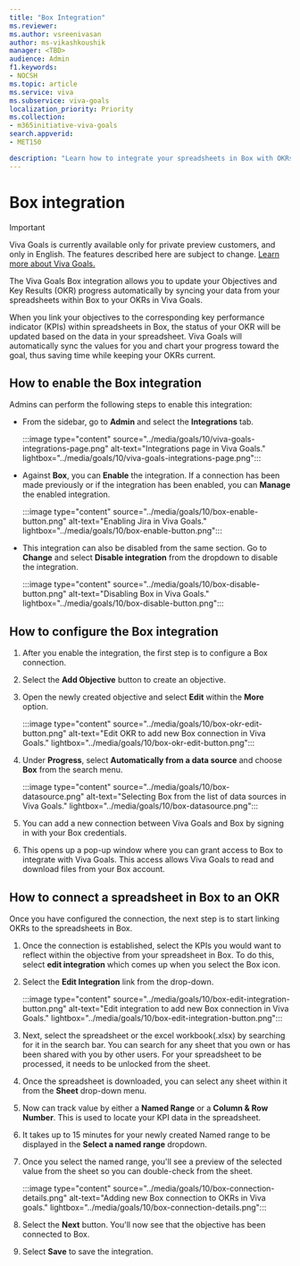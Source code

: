 ```yaml
---
title: "Box Integration"
ms.reviewer: 
ms.author: vsreenivasan
author: ms-vikashkoushik
manager: <TBD>
audience: Admin
f1.keywords:
- NOCSH
ms.topic: article
ms.service: viva
ms.subservice: viva-goals
localization_priority: Priority
ms.collection:  
- m365initiative-viva-goals
search.appverid:
- MET150

description: "Learn how to integrate your spreadsheets in Box with OKRs in Viva Goals."
---
```


# Box integration

> [!IMPORTANT]
> Viva Goals is currently available only for private preview customers, and only in English. The features described here are subject to change. [Learn more about Viva Goals.](https://go.microsoft.com/fwlink/?linkid=2189933)

The Viva Goals Box integration allows you to update your Objectives and Key Results (OKR) progress automatically by syncing your data from your spreadsheets within Box to your OKRs in Viva Goals. 
  
When you link your objectives to the corresponding key performance indicator (KPIs) within spreadsheets in Box, the status of your OKR will be updated based on the data in your spreadsheet. Viva Goals will automatically sync the values for you and chart your progress toward the goal, thus saving time while keeping your OKRs current.

## How to enable the Box integration

Admins can perform the following steps to enable this integration:

- From the sidebar, go to **Admin** and select the **Integrations** tab.
  
     :::image type="content" source="../media/goals/10/viva-goals-integrations-page.png" alt-text="Integrations page in Viva Goals." lightbox="../media/goals/10/viva-goals-integrations-page.png":::

- Against **Box**, you can **Enable** the integration. If a connection has been made previously or if the integration has been enabled, you can **Manage** the enabled integration.
  
    :::image type="content" source="../media/goals/10/box-enable-button.png" alt-text="Enabling Jira in Viva Goals." lightbox="../media/goals/10/box-enable-button.png":::

- This integration can also be disabled from the same section. Go to **Change** and select **Disable integration** from the dropdown to disable the integration.
  
    :::image type="content" source="../media/goals/10/box-disable-button.png" alt-text="Disabling Box in Viva Goals." lightbox="../media/goals/10/box-disable-button.png":::

## How to configure the Box integration

1. After you enable the integration, the first step is to configure a Box connection.

2. Select the **Add Objective** button to create an objective.

3. Open the newly created objective and select **Edit** within the **More** option.
  
     :::image type="content" source="../media/goals/10/box-okr-edit-button.png" alt-text="Edit OKR to add new Box connection in Viva Goals." lightbox="../media/goals/10/box-okr-edit-button.png":::

4. Under **Progress**, select **Automatically from a data source** and choose **Box** from the search menu.
  
    :::image type="content" source="../media/goals/10/box-datasource.png" alt-text="Selecting Box from the list of data sources in Viva Goals." lightbox="../media/goals/10/box-datasource.png":::

5. You can add a new connection between Viva Goals and Box by signing in with your Box credentials.

6. This opens up a pop-up window where you can grant access to Box to integrate with Viva Goals. This access allows Viva Goals to read and download files from your Box account.

## How to connect a spreadsheet in Box to an OKR

Once you have configured the connection, the next step is to start linking OKRs to the spreadsheets in Box.

1. Once the connection is established, select the KPIs you would want to reflect within the objective from your spreadsheet in Box. To do this, select **edit integration** which comes up when you select the Box icon.

2. Select the **Edit Integration** link from the drop-down.
  
    :::image type="content" source="../media/goals/10/box-edit-integration-button.png" alt-text="Edit integration to add new Box connection in Viva Goals." lightbox="../media/goals/10/box-edit-integration-button.png":::

3. Next, select the spreadsheet or the excel workbook(.xlsx) by searching for it in the search bar. You can search for any sheet that you own or has been shared with you by other users. For your spreadsheet to be processed, it needs to be unlocked from the sheet.

4. Once the spreadsheet is downloaded, you can select any sheet within it from the **Sheet** drop-down menu.

5. Now can track value by either a **Named Range** or a **Column & Row Number**. This is used to locate your KPI data in the spreadsheet.

6. It takes up to 15 minutes for your newly created Named range to be displayed in the **Select a named range** dropdown.

7. Once you select the named range, you'll see a preview of the selected value from the sheet so you can double-check from the sheet.
  
    :::image type="content" source="../media/goals/10/box-connection-details.png" alt-text="Adding new Box connection to OKRs in Viva goals." lightbox="../media/goals/10/box-connection-details.png":::

8. Select the **Next** button. You'll now see that the objective has been connected to Box.

9. Select **Save** to save the integration.
